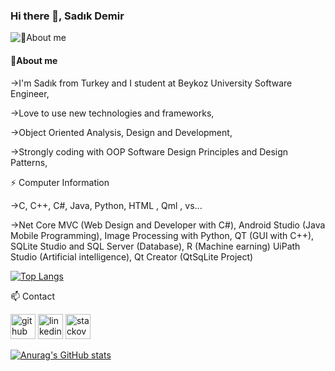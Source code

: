 ### Hi there 👋, Sadık Demir

![💬About me](https://camo.githubusercontent.com/3aa437f9d92e1ee0c5058494163fb0baf80edcc56ea663e48e1db50d49ffe26f/68747470733a2f2f692e67697068792e636f6d2f6d656469612f53576f536b4e36447854737a71494b4571762f67697068792e77656270)
#### 💬About me
->I'm Sadık from Turkey and I student at Beykoz University Software Engineer,

->Love to use new technologies and frameworks,

->Object Oriented Analysis, Design and Development,

->Strongly coding with OOP Software Design Principles and Design Patterns,

⚡ Computer Information

->C, C++, C#, Java, Python, HTML , Qml , vs...

->Net Core MVC (Web Design and Developer with C#), Android Studio (Java Mobile Programming), Image Processing with Python, QT (GUI with C++), SQLite Studio and SQL Server (Database), R (Machine earning) UiPath Studio (Artificial intelligence), Qt Creator (QtSqLite Project)

[![Top Langs](https://github-readme-stats.vercel.app/api/top-langs/?username=SadkDemr&layout=compact)](https://github.com/SadkDemr/github-readme-stats)

📫 Contact

[<img src='https://icones.pro/wp-content/uploads/2021/06/icone-github-verte.png' alt='github' height='40'>](https://github.com/SadkDemr) 
[<img src='https://icones.pro/wp-content/uploads/2021/03/icone-linkedin-ronde-vert.png' alt='linkedin' height='40'>](https://www.linkedin.com/in/muhammed-sadık-demir-4138821b7/) 
[<img src='https://www.iconsdb.com/icons/preview/green/stackoverflow-4-xxl.png' alt='stackoverflow' height='40'>](https://stackoverflow.com/users/18534459/sadık-demir)  

[![Anurag's GitHub stats](https://github-readme-stats.vercel.app/api?username=SadkDemr)](https://github.com/anuraghazra/github-readme-stats)


